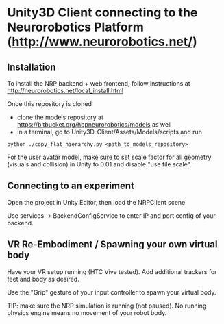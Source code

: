 # Unity3D Client connecting to the Neurorobotics Platform (http://www.neurorobotics.net/)

## Installation

To install the NRP backend + web frontend, follow instructions at http://neurorobotics.net/local_install.html

Once this repository is cloned
- clone the models repository at https://bitbucket.org/hbpneurorobotics/models as well
- in a terminal, go to Unity3D-Client/Assets/Models/scripts and run 
```
python ./copy_flat_hierarchy.py <path_to_models_repository>
```

For the user avatar model, make sure to set scale factor for all geometry (visuals and collision) in Unity to 0.01 and disable "use file scale".

## Connecting to an experiment

Open the project in Unity Editor, then load the NRPClient scene.

Use services -> BackendConfigService to enter IP and port config of your backend.

## VR Re-Embodiment / Spawning your own virtual body

Have your VR setup running (HTC Vive tested). Add additional trackers for feet and body as desired.

Use the "Grip" gesture of your input controller to spawn your virtual body.

TIP: make sure the NRP simulation is running (not paused). No running physics engine means no movement of your robot body.
